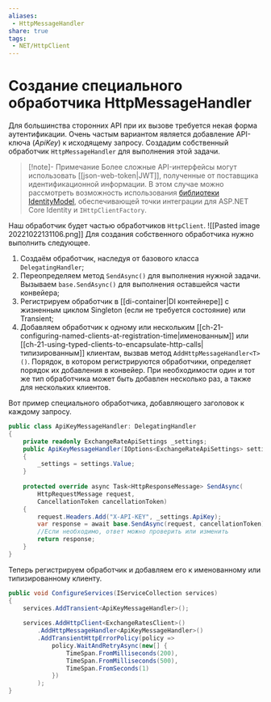 ```yaml
---
aliases:
 - HttpMessageHandler
share: true
tags:
 - NET/HttpClient
---
```

# Создание специального обработчика HttpMessageHandler
Для большинства сторонних API при их вызове требуется некая форма аутентификации. Очень частым вариантом является добавление API-ключа (*ApiKey*) к исходящему запросу. Создадим собственный обработчик `HttpMessageHandler` для выполнения этой задачи.
>[!note]- Примечание
>Более сложные API-интерфейсы могут использовать [[json-web-token|JWT]], полученные от поставщика идентификационной информации. В этом случае можно рассмотреть возможность использования [библиотеки IdentityModel](https://identitymodel.readthedocs.io), обеспечивающей точки интеграции для ASP.NET Core Identity и `IHttpClientFactory`.

Наш обработчик будет частью обработчиков `HttpClient`.
![[Pasted image 20221022131106.png]]
Для создания собственного обработчика нужно выполнить следующее.
1. Создаём обработчик, наследуя от базового класса `DelegatingHandler`;
2. Переопределяем метод `SendAsync()` для выполнения нужной задачи. Вызываем `base.SendAsync()` для выполнения оставшейся части конвейера;
3. Регистрируем обработчик в [[di-container|DI контейнере]] с жизненным циклом Singleton (если не требуется состояние) или Transient;
4. Добавляем обработчик к одному или нескольким [[ch-21-configuring-named-clients-at-registration-time|именованным]] или [[ch-21-using-typed-clients-to-encapsulate-http-calls|типизированным]] клиентам, вызвав метод `AddHttpMessageHandler<T>()`. Порядок, в котором регистрируются обработчики, определяет порядок их добавления в конвейер. При необходимости один и тот же тип обработчика может быть добавлен несколько раз, а также для нескольких клиентов.

Вот пример специального обработчика, добавляющего заголовок к каждому запросу.
```csharp
public class ApiKeyMessageHandler: DelegatingHandler
{
	private readonly ExchangeRateApiSettings _settings;
	public ApiKeyMessageHandler(IOptions<ExchangeRateApiSettings> settings)
	{
		_settings = settings.Value;
	}
	
	protected override async Task<HttpResponseMessage> SendAsync(
		HttpRequestMessage request,
		CancellationToken cancellationToken)
	{
		request.Headers.Add("X-API-KEY", _settings.ApiKey);
		var response = await base.SendAsync(request, cancellationToken);
		//Если необходимо, ответ можно проверить или изменить
		return response;
	}
}
```
Теперь регистрируем обработчик и добавляем его к именованному или типизированному клиенту.
```csharp
public void ConfigureServices(IServiceCollection services)
{
	services.AddTransient<ApiKeyMessageHandler>();
	
	services.AddHttpClient<ExchangeRatesClient>()
		.AddHttpMessageHandler<ApiKeyMessageHandler>()
		.AddTransientHttpErrorPolicy(policy =>
			policy.WaitAndRetryAsync(new[] {
				TimeSpan.FromMilliseconds(200),
				TimeSpan.FromMilliseconds(500),
				TimeSpan.FromSeconds(1)
			})
		);
}
```

